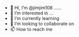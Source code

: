 - 👋 Hi, I’m @jimjim108 ......
- 👀 I’m interested in ...
- 🌱 I’m currently learning 
- 💞️ I’m looking to collaborate on 
- 📫 How to reach me 

<!---
jimjim108/jimjim108 is a ✨ special ✨ repository because its `README.md` (this file) appears on your GitHub profile.
You can click the Preview link to take a look at your changes.
--->

